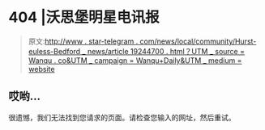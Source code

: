 # 404 |沃思堡明星电讯报

> 原文:[http://www . star-telegram . com/news/local/community/Hurst-euless-Bedford _ news/article 19244700 . html？UTM _ source = Wanqu . co&UTM _ campaign = Wanqu+Daily&UTM _ medium = website](http://www.star-telegram.com/news/local/community/hurst-euless-bedford_news/article19244700.html?utm_source=wanqu.co&utm_campaign=Wanqu+Daily&utm_medium=website)

## 哎哟...

很遗憾，我们无法找到您请求的页面。请检查您输入的网址，然后重试。